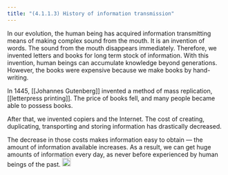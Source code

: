 ```yaml
---
title: "(4.1.1.3) History of information transmission"
---
```


In our evolution, the human being has acquired information transmitting means of making complex sound from the mouth. It is an invention of words. The sound from the mouth disappears immediately. Therefore, we invented letters and books for long term stock of information. With this invention, human beings can accumulate knowledge beyond generations. However, the books were expensive because we make books by hand-writing.

In 1445, [[Johannes Gutenberg]] invented a method of mass replication, [[letterpress printing]]. The price of books fell, and many people became able to possess books.

After that, we invented copiers and the Internet. The cost of creating, duplicating, transporting and storing information has drastically decreased.

The decrease in those costs makes information easy to obtain — the amount of information available increases. As a result, we can get huge amounts of information every day, as never before experienced by human beings of the past.
<img src='https://scrapbox.io/api/pages/nishio/en/icon' alt='en.icon' height="19.5"/>